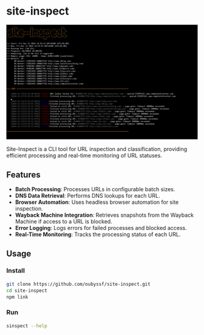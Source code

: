 ﻿# site-inspect
![](https://raw.githubusercontent.com/oubyssf/site-inspect/refs/heads/main/site-inspect.gif)

Site-Inspect is a CLI tool for URL inspection and classification, providing efficient processing and real-time monitoring of URL statuses.


## Features
- **Batch Processing**: Processes URLs in configurable batch sizes.
- **DNS Data Retrieval**: Performs DNS lookups for each URL.
- **Browser Automation**: Uses headless browser automation for site inspection.
- **Wayback Machine Integration**: Retrieves snapshots from the Wayback Machine if access to a URL is blocked.
- **Error Logging**: Logs errors for failed processes and blocked access.
- **Real-Time Monitoring**: Tracks the processing status of each URL.

## Usage

### Install

```bash
git clone https://github.com/oubyssf/site-inspect.git
cd site-inspect
npm link
```

### Run

```bash
sinspect --help
```

